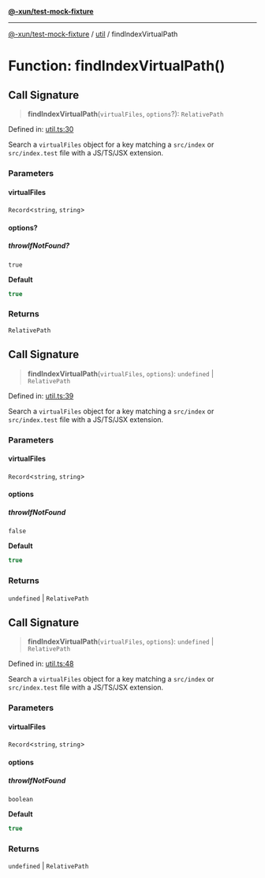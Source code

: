 [**@-xun/test-mock-fixture**](../../README.md)

***

[@-xun/test-mock-fixture](../../README.md) / [util](../README.md) / findIndexVirtualPath

# Function: findIndexVirtualPath()

## Call Signature

> **findIndexVirtualPath**(`virtualFiles`, `options`?): `RelativePath`

Defined in: [util.ts:30](https://github.com/Xunnamius/test-utils/blob/7cac8a0c2ee6379fd29b30afe9fe8d736cfa81bd/packages/test-mock-fixture/src/util.ts#L30)

Search a `virtualFiles` object for a key matching a `src/index` or
`src/index.test` file with a JS/TS/JSX extension.

### Parameters

#### virtualFiles

`Record`\<`string`, `string`\>

#### options?

##### throwIfNotFound?

`true`

**Default**

```ts
true
```

### Returns

`RelativePath`

## Call Signature

> **findIndexVirtualPath**(`virtualFiles`, `options`): `undefined` \| `RelativePath`

Defined in: [util.ts:39](https://github.com/Xunnamius/test-utils/blob/7cac8a0c2ee6379fd29b30afe9fe8d736cfa81bd/packages/test-mock-fixture/src/util.ts#L39)

Search a `virtualFiles` object for a key matching a `src/index` or
`src/index.test` file with a JS/TS/JSX extension.

### Parameters

#### virtualFiles

`Record`\<`string`, `string`\>

#### options

##### throwIfNotFound

`false`

**Default**

```ts
true
```

### Returns

`undefined` \| `RelativePath`

## Call Signature

> **findIndexVirtualPath**(`virtualFiles`, `options`): `undefined` \| `RelativePath`

Defined in: [util.ts:48](https://github.com/Xunnamius/test-utils/blob/7cac8a0c2ee6379fd29b30afe9fe8d736cfa81bd/packages/test-mock-fixture/src/util.ts#L48)

Search a `virtualFiles` object for a key matching a `src/index` or
`src/index.test` file with a JS/TS/JSX extension.

### Parameters

#### virtualFiles

`Record`\<`string`, `string`\>

#### options

##### throwIfNotFound

`boolean`

**Default**

```ts
true
```

### Returns

`undefined` \| `RelativePath`

